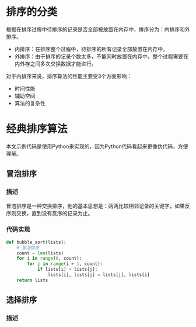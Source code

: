# 排序的分类

根据在排序过程中待排序的记录是否全部被放置在内存中，排序分为：内排序和外排序。

- 内排序：在排序整个过程中，待排序的所有记录全部放置在内存中。
- 外排序：由于排序的记录个数太多，不能同时放置在内存中，整个过程需要在内外存之间多次交换数据才能进行。

对于内排序来说，排序算法的性能主要受3个方面影响：

- 时间性能
- 辅助空间
- 算法的复杂性

# 经典排序算法

本文示例代码是使用Python来实现的，因为Python代码看起来更像伪代码，方便理解。

## 冒泡排序

### 描述

冒泡排序是一种交换排序，他的基本思想是：两两比较相邻记录的关键字，如果反序则交换，直到没有反序的记录为止。

### 代码实现

```python
def bubble_sort(lists):
    # 冒泡排序
    count = len(lists)
    for i in range(0, count):
        for j in range(i + 1, count):
            if lists[i] > lists[j]:
                lists[i], lists[j] = lists[j], lists[i]
    return lists
```

## 选择排序

### 描述

